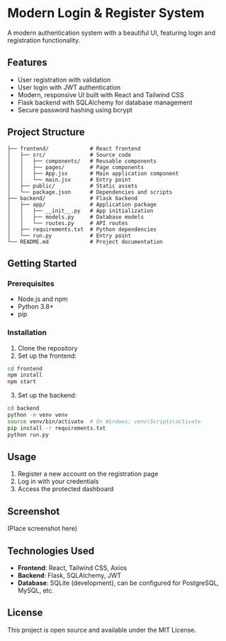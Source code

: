 # Modern Login & Register System

A modern authentication system with a beautiful UI, featuring login and registration functionality.

## Features

- User registration with validation
- User login with JWT authentication
- Modern, responsive UI built with React and Tailwind CSS
- Flask backend with SQLAlchemy for database management
- Secure password hashing using bcrypt

## Project Structure

```
├── frontend/             # React frontend
│   ├── src/              # Source code
│   │   ├── components/   # Reusable components
│   │   ├── pages/        # Page components
│   │   ├── App.jsx       # Main application component
│   │   └── main.jsx      # Entry point
│   ├── public/           # Static assets
│   └── package.json      # Dependencies and scripts
├── backend/              # Flask backend
│   ├── app/              # Application package
│   │   ├── __init__.py   # App initialization
│   │   ├── models.py     # Database models
│   │   └── routes.py     # API routes
│   ├── requirements.txt  # Python dependencies
│   └── run.py            # Entry point
└── README.md             # Project documentation
```

## Getting Started

### Prerequisites

- Node.js and npm
- Python 3.8+
- pip

### Installation

1. Clone the repository
2. Set up the frontend:

```bash
cd frontend
npm install
npm start
```

3. Set up the backend:

```bash
cd backend
python -m venv venv
source venv/bin/activate  # On Windows: venv\Scripts\activate
pip install -r requirements.txt
python run.py
```

## Usage

1. Register a new account on the registration page
2. Log in with your credentials
3. Access the protected dashboard

## Screenshot

(Place screenshot here)

## Technologies Used

- **Frontend**: React, Tailwind CSS, Axios
- **Backend**: Flask, SQLAlchemy, JWT
- **Database**: SQLite (development), can be configured for PostgreSQL, MySQL, etc.

## License

This project is open source and available under the MIT License.
